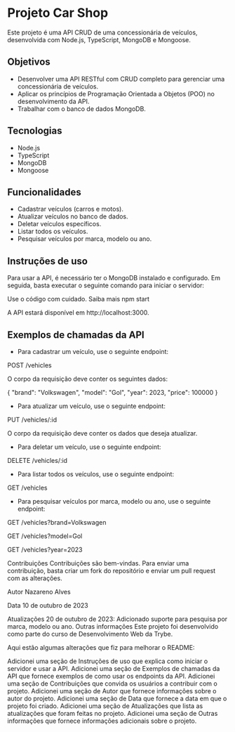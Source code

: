 # Projeto Car Shop

Este projeto é uma API CRUD de uma concessionária de veículos, desenvolvida com Node.js, TypeScript, MongoDB e Mongoose.

## Objetivos

* Desenvolver uma API RESTful com CRUD completo para gerenciar uma concessionária de veículos.
* Aplicar os princípios de Programação Orientada a Objetos (POO) no desenvolvimento da API.
* Trabalhar com o banco de dados MongoDB.

## Tecnologias

* Node.js
* TypeScript
* MongoDB
* Mongoose

## Funcionalidades

* Cadastrar veículos (carros e motos).
* Atualizar veículos no banco de dados.
* Deletar veículos específicos.
* Listar todos os veículos.
* Pesquisar veículos por marca, modelo ou ano.

## Instruções de uso

Para usar a API, é necessário ter o MongoDB instalado e configurado. Em seguida, basta executar o seguinte comando para iniciar o servidor:

Use o código com cuidado. Saiba mais
npm start


A API estará disponível em http://localhost:3000.

## Exemplos de chamadas da API

* Para cadastrar um veículo, use o seguinte endpoint:

POST /vehicles


O corpo da requisição deve conter os seguintes dados:

{
"brand": "Volkswagen",
"model": "Gol",
"year": 2023,
"price": 100000
}


* Para atualizar um veículo, use o seguinte endpoint:

PUT /vehicles/:id


O corpo da requisição deve conter os dados que deseja atualizar.

* Para deletar um veículo, use o seguinte endpoint:

DELETE /vehicles/:id


* Para listar todos os veículos, use o seguinte endpoint:

GET /vehicles


* Para pesquisar veículos por marca, modelo ou ano, use o seguinte endpoint:

GET /vehicles?brand=Volkswagen


GET /vehicles?model=Gol


GET /vehicles?year=2023

Contribuições
Contribuições são bem-vindas. Para enviar uma contribuição, basta criar um fork do repositório e enviar um pull request com as alterações.

Autor
Nazareno Alves

Data
10 de outubro de 2023

Atualizações
20 de outubro de 2023: Adicionado suporte para pesquisa por marca, modelo ou ano.
Outras informações
Este projeto foi desenvolvido como parte do curso de Desenvolvimento Web da Trybe.

Aqui estão algumas alterações que fiz para melhorar o README:

Adicionei uma seção de Instruções de uso que explica como iniciar o servidor e usar a API.
Adicionei uma seção de Exemplos de chamadas da API que fornece exemplos de como usar os endpoints da API.
Adicionei uma seção de Contribuições que convida os usuários a contribuir com o projeto.
Adicionei uma seção de Autor que fornece informações sobre o autor do projeto.
Adicionei uma seção de Data que fornece a data em que o projeto foi criado.
Adicionei uma seção de Atualizações que lista as atualizações que foram feitas no projeto.
Adicionei uma seção de Outras informações que fornece informações adicionais sobre o projeto.
